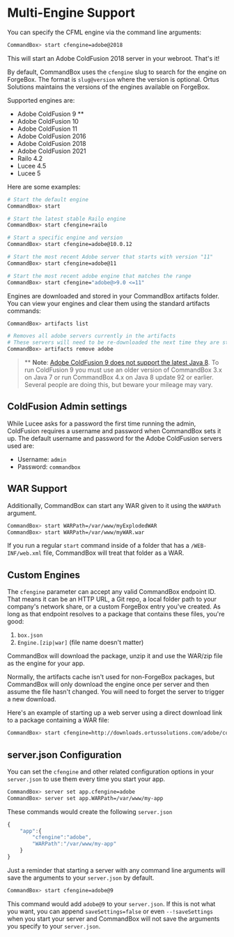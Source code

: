 # Multi-Engine Support

You can specify the CFML engine via the command line arguments:

```bash
CommandBox> start cfengine=adobe@2018
```

This will start an Adobe ColdFusion 2018 server in your webroot. That's it!

By default, CommandBox uses the `cfengine` slug to search for the engine on ForgeBox. The format is `slug@version` where the version is optional. Ortus Solutions maintains the versions of the engines available on ForgeBox.

Supported engines are:

* Adobe ColdFusion 9 \*\*
* Adobe ColdFusion 10
* Adobe ColdFusion 11
* Adobe ColdFusion 2016
* Adobe ColdFusion 2018
* Adobe ColdFusion 2021
* Railo 4.2
* Lucee 4.5
* Lucee 5

Here are some examples:

```bash
# Start the default engine
CommandBox> start

# Start the latest stable Railo engine
CommandBox> start cfengine=railo

# Start a specific engine and version
CommandBox> start cfengine=adobe@10.0.12

# Start the most recent Adobe server that starts with version "11"
CommandBox> start cfengine=adobe@11

# Start the most recent adobe engine that matches the range
CommandBox> start cfengine="adobe@>9.0 <=11"
```

Engines are downloaded and stored in your CommandBox artifacts folder. You can view your engines and clear them using the standard artifacts commands:

```bash
CommandBox> artifacts list

# Removes all adobe servers currently in the artifacts
# These servers will need to be re-downloaded the next time they are started
CommandBox> artifacts remove adobe
```

> \*\* **Note**: [Adobe ColdFusion 9 does not support the latest Java 8](http://blogs.coldfusion.com/post.cfm/which-jdk-is-supported-with-coldfusion-9-10-and-11). To run ColdFusion 9 you must use an older version of CommandBox 3.x on Java 7 or run CommandBox 4.x on Java 8 update 92 or earlier.  Several people are doing this, but beware your mileage may vary.

## ColdFusion Admin settings

While Lucee asks for a password the first time running the admin, ColdFusion requires a username and password when CommandBox sets it up. The default username and password for the Adobe ColdFusion servers used are:

* Username: `admin`
* Password: `commandbox`

## WAR Support

Additionally, CommandBox can start any WAR given to it using the `WARPath` argument.

```bash
CommandBox> start WARPath=/var/www/myExplodedWAR
CommandBox> start WARPath=/var/www/myWAR.war
```

If you run a regular `start` command inside of a folder that has a `/WEB-INF/web.xml` file, CommandBox will treat that folder as a WAR.

## Custom Engines

The `cfengine` parameter can accept any valid CommandBox endpoint ID. That means it can be an HTTP URL, a Git repo, a local folder path to your company's network share, or a custom ForgeBox entry you've created. As long as that endpoint resolves to a package that contains these files, you're good:

1. `box.json`
2. `Engine.[zip|war]` \(file name doesn't matter\)

CommandBox will download the package, unzip it and use the WAR/zip file as the engine for your app.

Normally, the artifacts cache isn't used for non-ForgeBox packages, but CommandBox will only download the engine once per server and then assume the file hasn't changed. You will need to forget the server to trigger a new download.

Here's an example of starting up a web server using a direct download link to a package containing a WAR file:

```bash
CommandBox> start cfengine=http://downloads.ortussolutions.com/adobe/coldfusion/9.0.2/cf-engine-9.0.2.zip
```

## server.json Configuration

You can set the `cfengine` and other related configuration options in your `server.json` to use them every time you start your app.

```bash
CommandBox> server set app.cfengine=adobe
CommandBox> server set app.WARPath=/var/www/my-app
```

These commands would create the following `server.json`

```javascript
{
    "app":{
        "cfengine":"adobe",
        "WARPath":"/var/www/my-app"
    }
}
```

Just a reminder that starting a server with any command line arguments will save the arguments to your `server.json` by default.

```bash
CommandBox> start cfengine=adobe@9
```

This command would add `adobe@9` to your `server.json`. If this is not what you want, you can append `saveSettings=false` or even `--!saveSettings` when you start your server and CommandBox will not save the arguments you specify to your `server.json`.

